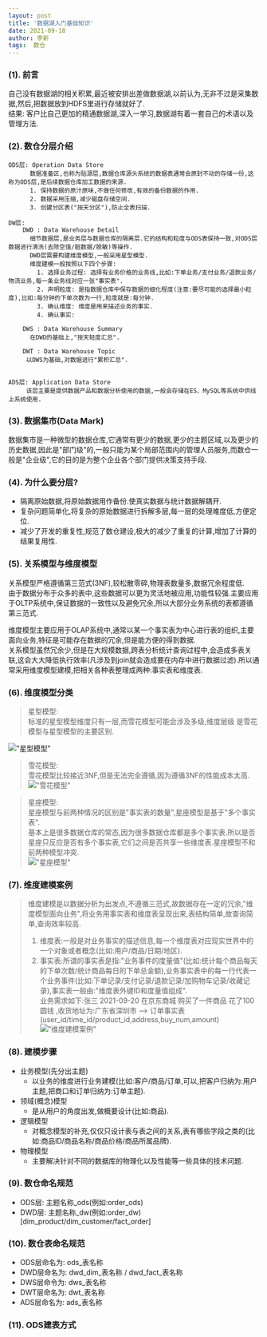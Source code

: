 ```yaml
---
layout: post
title: '数据湖入门基础知识' 
date: 2021-09-18
author: 李新
tags:  数仓
---
```



### (1). 前言

自己没有数据湖的相关积累,最近被安排出差做数据湖,以前认为,无非不过是采集数据,然后,把数据放到HDFS里进行存储就好了.    
结果: 客户比自己更加的精通数据湖,深入一学习,数据湖有着一套自己的术语以及管理方法.

### (2). 数仓分层介绍
```
ODS层: Operation Data Store
      数据准备区,也称为贴源层,数据仓库源头系统的数据表通常会原封不动的存储一份,这称为ODS层,是后续数据仓库加工数据的来源.   
	  1. 保持数据的原汁原味,不做任何修改,有效的备份数据的作用.  
      2. 数据采用压缩,减少磁盘存储空间.
      3. 创建分区表("按天分区"),防止全表扫描.  

DW层: 
    DWD : Data Warehouse Detail
	  细节数据层,是业务层与数据仓库的隔离层.它的结构和粒度与ODS表保持一致,对ODS层数据进行清洗(去除空值/脏数据/脱敏)等操作.
	  DWD层需要构建维度模型,一般采用星型模型.
	  维度建模一般按照以下四个步骤:
	    1. 选择业务过程: 选择有业务价格的业务线,比如:下单业务/支付业务/退款业务/物流业务,每一条业务线对应一张"事实表".   
		2. 声明粒度: 是指数据仓库中保存数据的细化程度(注意:要尽可能的选择最小粒度),比如:每分钟的下单次数为一行,粒度就是:每分钟.   
		3. 确认维度: 维度是用来描述业务的事实.
		4. 确认事实: 
	
    DWS : Data Warehouse Summary
	  在DWD的基础上,"按天轻度汇总".   
	  
	DWT : Data Warehouse Topic  
	 以DWS为基础,对数据进行"累积汇总".  
	  

ADS层: Application Data Store
     该层主要是提供数据产品和数据分析使用的数据,一般会存储在ES、MySQL等系统中供线上系统使用.  
```

### (3). 数据集市(Data Mark)
数据集市是一种微型的数据仓库,它通常有更少的数据,更少的主题区域,以及更少的历史数据,因此是"部门级"的,一般只能为某个局部范围内的管理人员服务,而数仓一般是"企业级",它的目的是为整个企业各个部门提供决策支持手段.  

### (4). 为什么要分层?
+ 隔离原始数据,将原始数据用作备份.使真实数据与统计数据解耦开.   
+ 复杂问题简单化,将复杂的原始数据进行拆解多层,每一层的处理难度低,方便定位.   
+ 减少了开发的重复性,规范了数仓建设,极大的减少了重复的计算,增加了计算的结果复用性.  

### (5). 关系模型与维度模型
关系模型严格遵循第三范式(3NF),较松散零碎,物理表数量多,数据冗余程度低.    
由于数据分布于众多的表中,这些数据可以更为灵活地被应用,功能性较强.主要应用于OLTP系统中,保证数据的一致性以及避免冗余,所以大部分业务系统的表都遵循第三范式.   

维度模型主要应用于OLAP系统中,通常以某一个事实表为中心进行表的组织,主要面向业务,特征是可能存在数据的冗余,但是能方便的得到数据.            
关系模型虽然冗余少,但是在大规模数据,跨表分析统计查询过程中,会造成多表关联,这会大大降低执行效率(凡涉及到join就会造成要在内存中进行数据过滤).所以通常采用维度模型建模,把相关各种表整理成两种:事实表和维度表.    

### (6). 维度模型分类

> 星型模型:   
> 标准的星型模型维度只有一层,而雪花模型可能会涉及多级,维度层级 是雪花模型与星型模型的主要区别.

!["星型模型"](/assets/data-warehouse/imgs/data-warehouse-model-1.jpeg)



> 雪花模型:   
> 雪花模型比较接近3NF,但是无法完全遵循,因为遵循3NF的性能成本太高.   
!["雪花模型"](/assets/data-warehouse/imgs/data-warehouse-model-2.jpeg)

> 星座模型:   
> 星座模型与前两种情况的区别是"事实表的数量",星座模型是基于"多个事实表".         
> 基本上是很多数据仓库的常态,因为很多数据仓库都是多个事实表.所以是否星座只反应是否有多个事实表,它们之间是否共享一些维度表.星座模型不和前两种模型冲突.   
!["星座模型"](/assets/data-warehouse/imgs/data-warehouse-model-3.jpeg)

### (7). 维度建模案例
> 维度建模是以数据分析为出发点,不遵循三范式,故数据存在一定的冗余,"维度模型面向业务",将业务用事实表和维度表呈现出来,表结构简单,故查询简单,查询效率较高.               
> 1. 维度表:一般是对业务事实的描述信息,每一个维度表对应现实世界中的一个对象或者概念(比如:用户/商品/日期/地区).              
> 2. 事实表:所谓的事实表是指:"业务事件的度量值"(比如:统计每个商品每天的下单次数/统计商品每日的下单总金额),业务事实表中的每一行代表一个业务事件(比如:下单记录/支付记录/退款记录/加购物车记录/收藏记录),事实表一般由:"维度表外键ID和度量值组成".         
> 业务需求如下:张三 2021-09-20 在京东商城  购买了一件商品 花了100圆钱 ,收货地址为:广东省深圳市  --> 订单事实表(user_id/time_id/product_id,address,buy_num,amount)                 
!["维度建模案例"](/assets/data-warehouse/imgs/model-example.png)   

### (8). 建模步骤
+ 业务模型(先分出主题)
  - 以业务的维度进行业务建模(比如:客户/商品/订单,可以,把客户归纳为:用户主题,把商口和订单归纳为:订单主题).   
+ 领域(概念)模型
  -  是从用户的角度出发,做概要设计(比如:商品).   
+ 逻辑模型
  -  对概念模型的补充,仅仅只设计表与表之间的关系,表有哪些字段之类的(比如:商品ID/商品名称/商品价格/商品所属品牌).   
+ 物理模型
  - 主要解决针对不同的数据库的物理化以及性能等一些具体的技术问题.
### (9). 数仓命名规范

+ ODS层: 主题名称_ods(例如:order_ods)
+ DWD层: 主题名称_dw(例如:order_dw)[dim_product/dim_customer/fact_order]   

### (10). 数仓表命名规范
+ ODS层命名为: ods_表名称    
+ DWD层命名为: dwd_dim_表名称 / dwd_fact_表名称   
+ DWS层命令为: dws_表名称   
+ DWT层命名为: dwt_表名称   
+ ADS层命名为: ads_表名称   

### (11). ODS建表方式
```

```